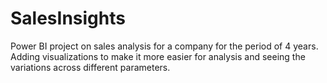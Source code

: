 # SalesInsights
Power BI project on sales analysis for a company for the period of 4 years. Adding visualizations to make it more easier for analysis and seeing the variations across different parameters.
